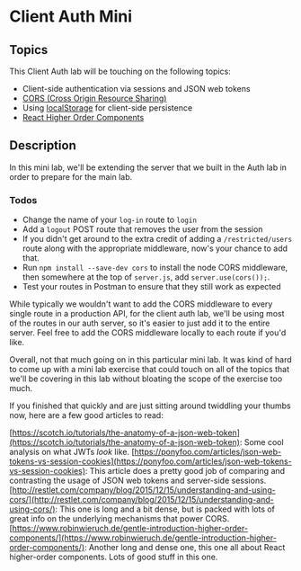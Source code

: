 # Client Auth Mini

## Topics
This Client Auth lab will be touching on the following topics:
 * Client-side authentication via sessions and JSON web tokens
 * [CORS (Cross Origin Resource Sharing)](https://en.wikipedia.org/wiki/Cross-origin_resource_sharing)
 * Using [localStorage](https://developer.mozilla.org/en-US/docs/Web/API/Window/localStorage) for client-side persistence
 * [React Higher Order Components](https://facebook.github.io/react/docs/higher-order-components.html)

## Description
In this mini lab, we'll be extending the server that we built in the Auth lab in order to prepare for the main lab.

### Todos
 * Change the name of your `log-in` route to `login` 
 * Add a `logout` POST route that removes the user from the session
 * If you didn't get around to the extra credit of adding a `/restricted/users` route along with the appropriate middleware, now's your chance to add that.
 * Run `npm install --save-dev cors` to install the node CORS middleware, then somewhere at the top of `server.js`, add `server.use(cors());`.
 * Test your routes in Postman to ensure that they still work as expected

While typically we wouldn't want to add the CORS middleware to every single route in a production API, for the client auth lab, we'll be using most of the 
routes in our auth server, so it's easier to just add it to the entire server. Feel free to add the CORS middleware locally to each route if you'd like. 

Overall, not that much going on in this particular mini lab. It was kind of hard to come up with a mini lab exercise that could touch on all of the topics
that we'll be covering in this lab without bloating the scope of the exercise too much. 

If you finished that quickly and are just sitting around twiddling your thumbs now, here are a few good articles to read:

[https://scotch.io/tutorials/the-anatomy-of-a-json-web-token](https://scotch.io/tutorials/the-anatomy-of-a-json-web-token): Some cool analysis on what JWTs
_look_ like.
[https://ponyfoo.com/articles/json-web-tokens-vs-session-cookies](https://ponyfoo.com/articles/json-web-tokens-vs-session-cookies): This article does a pretty
good job of comparing and contrasting the usage of JSON web tokens and server-side sessions. 
[http://restlet.com/company/blog/2015/12/15/understanding-and-using-cors/](http://restlet.com/company/blog/2015/12/15/understanding-and-using-cors/): This one
is long and a bit dense, but is packed with lots of great info on the underlying mechanisms that power CORS.
[https://www.robinwieruch.de/gentle-introduction-higher-order-components/](https://www.robinwieruch.de/gentle-introduction-higher-order-components/): Another 
long and dense one, this one all about React higher-order components. Lots of good stuff in this one. 
